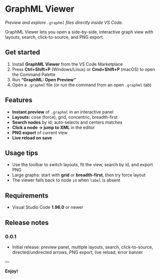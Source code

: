# GraphML Viewer

*Preview and explore `.graphml` files directly inside VS Code.*

GraphML Viewer lets you open a side-by-side, interactive graph view with layouts, search, click-to-source, and PNG export.

## Get started

1) Install **GraphML Viewer** from the VS Code Marketplace  
2) Press **Ctrl+Shift+P** (Windows/Linux) or **Cmd+Shift+P** (macOS) to open the Command Palette  
3) Run **“GraphML: Open Preview”**  
4) Open a `.graphml` file (or run the command from an open `.graphml` tab)

## Features

- **Instant preview** of `.graphml` in an interactive panel
- **Layouts:** cose (force), grid, concentric, breadth-first
- **Search nodes** by id; auto-selects and centers matches
- **Click a node → jump to XML** in the editor
- **PNG export** of current view
- **Live reload on save** 

## Usage tips

- Use the toolbar to switch layouts, fit the view, search by id, and export PNG  
- Large graphs: start with **grid** or **breadth-first**, then try force layout  
- The viewer falls back to node `id` when `label` is absent

## Requirements

- Visual Studio Code **1.96.0** or newer

## Release notes

### 0.0.1
- Initial release: preview panel, multiple layouts, search, click-to-source, directed/undirected arrows, PNG export, live reload, error banner

—

**Enjoy!**
